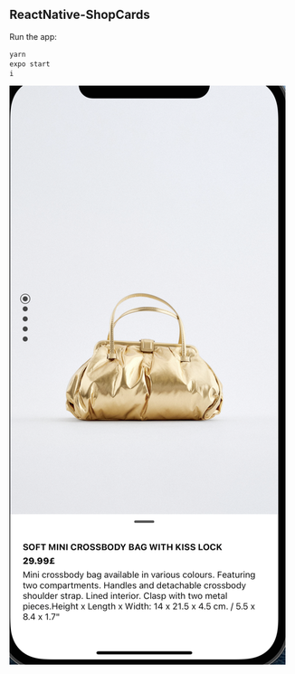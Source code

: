 ## ReactNative-ShopCards

Run the app:
```sh
yarn
expo start
i
```

![alt text](assets/img1.png "")​
